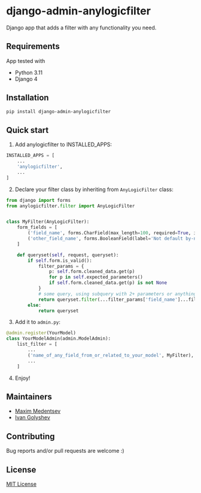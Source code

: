 # django-admin-anylogicfilter
Django app that adds a filter with any functionality you need.
## Requirements
App tested with
* Python 3.11
* Django 4
## Installation
```Bash
pip install django-admin-anylogicfilter
```
## Quick start
1. Add anylogicfilter to INSTALLED_APPS:
```Python
INSTALLED_APPS = [
    ...
    'anylogicfilter',
    ...
]
```
2. Declare your filter class by inheriting from ```AnyLogicFilter``` class:
```Python
from django import forms
from anylogicfilter.filter import AnyLogicFilter


class MyFilter(AnyLogicFilter):
    form_fields = [
        ('field_name', forms.CharField(max_length=100, required=True, initial='')),
        ('other_field_name', forms.BooleanField(label='Not default by-name label', required=False, initial='')),
    ]

    def queryset(self, request, queryset):
        if self.form.is_valid():
            filter_params = {
                p: self.form.cleaned_data.get(p)
                for p in self.expected_parameters()
                if self.form.cleaned_data.get(p) is not None
            }
            # some query, using subquery with 2+ parameters or anything else you need
            return queryset.filter(...filter_params['field_name']...filter_params['other_field_name']...)
        else:
            return queryset
```
3. Add it to ```admin.py```:
```Python
@admin.register(YourModel)
class YourModelAdmin(admin.ModelAdmin):
    list_filter = [
        ...
        ('name_of_any_field_from_or_related_to_your_model', MyFilter),
        ...
    ]
```
4. Enjoy!
## Maintainers
* [Maxim Medentsev](https://github.com/mdncv)
* [Ivan Golyshev](https://github.com/Nomer77)
## Contributing
Bug reports and/or pull requests are welcome :)
## License
[MIT License](LICENSE)